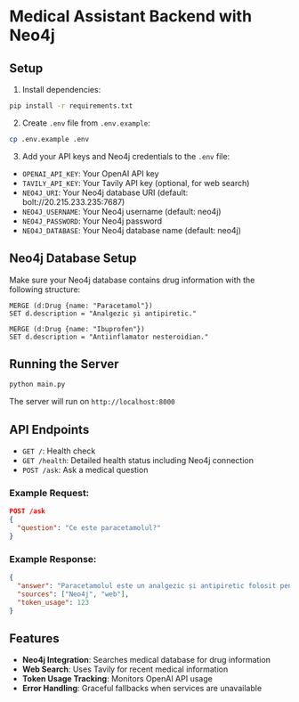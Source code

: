 
# Medical Assistant Backend with Neo4j

## Setup

1. Install dependencies:
```bash
pip install -r requirements.txt
```

2. Create `.env` file from `.env.example`:
```bash
cp .env.example .env
```

3. Add your API keys and Neo4j credentials to the `.env` file:
- `OPENAI_API_KEY`: Your OpenAI API key
- `TAVILY_API_KEY`: Your Tavily API key (optional, for web search)
- `NEO4J_URI`: Your Neo4j database URI (default: bolt://20.215.233.235:7687)
- `NEO4J_USERNAME`: Your Neo4j username (default: neo4j)
- `NEO4J_PASSWORD`: Your Neo4j password
- `NEO4J_DATABASE`: Your Neo4j database name (default: neo4j)

## Neo4j Database Setup

Make sure your Neo4j database contains drug information with the following structure:
```cypher
MERGE (d:Drug {name: "Paracetamol"}) 
SET d.description = "Analgezic și antipiretic."

MERGE (d:Drug {name: "Ibuprofen"}) 
SET d.description = "Antiinflamator nesteroidian."
```

## Running the Server

```bash
python main.py
```

The server will run on `http://localhost:8000`

## API Endpoints

- `GET /`: Health check
- `GET /health`: Detailed health status including Neo4j connection
- `POST /ask`: Ask a medical question

### Example Request:
```json
POST /ask
{
  "question": "Ce este paracetamolul?"
}
```

### Example Response:
```json
{
  "answer": "Paracetamolul este un analgezic și antipiretic folosit pentru...",
  "sources": ["Neo4j", "web"],
  "token_usage": 123
}
```

## Features

- **Neo4j Integration**: Searches medical database for drug information
- **Web Search**: Uses Tavily for recent medical information
- **Token Usage Tracking**: Monitors OpenAI API usage
- **Error Handling**: Graceful fallbacks when services are unavailable
